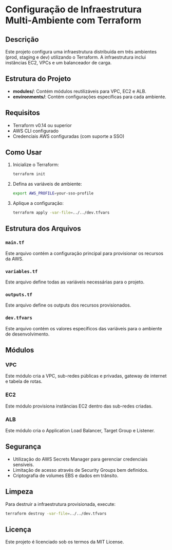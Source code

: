 # Configuração de Infraestrutura Multi-Ambiente com Terraform

## Descrição

Este projeto configura uma infraestrutura distribuída em três ambientes (prod, staging e dev) utilizando o Terraform. A infraestrutura inclui instâncias EC2, VPCs e um balanceador de carga.

## Estrutura do Projeto

- **modules/**: Contém módulos reutilizáveis para VPC, EC2 e ALB.
- **environments/**: Contém configurações específicas para cada ambiente.

## Requisitos

- Terraform v0.14 ou superior
- AWS CLI configurado
- Credenciais AWS configuradas (com suporte a SSO)

## Como Usar

1. Inicialize o Terraform:
   ```bash
   terraform init
   ```

2. Defina as variáveis de ambiente:
   ```bash
   export AWS_PROFILE=your-sso-profile
   ```

3. Aplique a configuração:
   ```bash
   terraform apply -var-file=../../dev.tfvars
   ```

## Estrutura dos Arquivos

### `main.tf`

Este arquivo contém a configuração principal para provisionar os recursos da AWS.

### `variables.tf`

Este arquivo define todas as variáveis necessárias para o projeto.

### `outputs.tf`

Este arquivo define os outputs dos recursos provisionados.

### `dev.tfvars`

Este arquivo contém os valores específicos das variáveis para o ambiente de desenvolvimento.

## Módulos

### VPC

Este módulo cria a VPC, sub-redes públicas e privadas, gateway de internet e tabela de rotas.

### EC2

Este módulo provisiona instâncias EC2 dentro das sub-redes criadas.

### ALB

Este módulo cria o Application Load Balancer, Target Group e Listener.

## Segurança

- Utilização do AWS Secrets Manager para gerenciar credenciais sensíveis.
- Limitação de acesso através de Security Groups bem definidos.
- Criptografia de volumes EBS e dados em trânsito.

## Limpeza

Para destruir a infraestrutura provisionada, execute:
```bash
terraform destroy -var-file=../../dev.tfvars
```

## Licença

Este projeto é licenciado sob os termos da MIT License.
